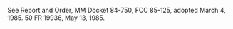See Report and Order, MM Docket 84-750, FCC 85-125, adopted March 4, 1985. 50 FR 19936, May 13, 1985.


